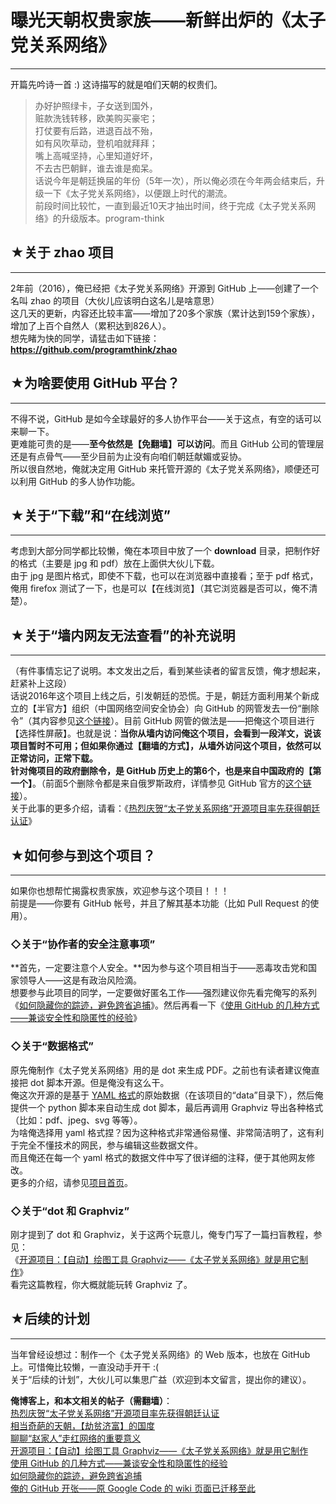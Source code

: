 # 曝光天朝权贵家族——新鲜出炉的《太子党关系网络》 

-----

 开篇先吟诗一首 :) 这诗描写的就是咱们天朝的权贵们。  
 
> 办好护照绿卡，子女送到国外，  
>  赃款洗钱转移，欧美购买豪宅；  
>  打仗要有后路，进退百战不殆，  
>  如有风吹草动，登机咱就拜拜；  
>  嘴上高喊坚持，心里知道好坏，  
>  不去古巴朝鲜，谁去谁是痴呆。  
 话说今年是朝廷换届的年份（5年一次），所以俺必须在今年两会结束后，升级一下《太子党关系网络》，以便跟上时代的潮流。  
 前段时间比较忙，一直到最近10天才抽出时间，终于完成《太子党关系网络》的升级版本。program-think  
   
   
 ## ★关于 zhao 项目
-----------

  
 2年前（2016），俺已经把《太子党关系网络》开源到 GitHub 上——创建了一个名叫 zhao 的项目（大伙儿应该明白这名儿是啥意思）  
 这几天的更新，内容还比较丰富——增加了20多个家族（累计达到159个家族），增加了上百个自然人（累积达到826人）。  
 想先睹为快的同学，请猛击如下链接：  
 **<https://github.com/programthink/zhao>**  
   
   
 ## ★为啥要使用 GitHub 平台？
-----------------

  
 不得不说，GitHub 是如今全球最好的多人协作平台——关于这点，有空的话可以来聊一下。  
 更难能可贵的是——**至今依然是【免翻墙】可以访问**。而且 GitHub 公司的管理层还是有点骨气——至少目前为止没有向咱们朝廷献媚或妥协。  
 所以很自然地，俺就决定用 GitHub 来托管开源的《太子党关系网络》，顺便还可以利用 GitHub 的多人协作功能。  
   
   
 ## ★关于“下载”和“在线浏览”
--------------

  
 考虑到大部分同学都比较懒，俺在本项目中放了一个 **download** 目录，把制作好的格式（主要是 jpg 和 pdf）放在上面供大伙儿下载。  
 由于 jpg 是图片格式，即使不下载，也可以在浏览器中直接看；至于 pdf 格式，俺用 firefox 测试了一下，也是可以【在线浏览】（其它浏览器是否可以，俺不清楚）。  
   
   
 ## ★关于“墙内网友无法查看”的补充说明
------------------

  
 （有件事情忘记了说明。本文发出之后，看到某些读者的留言反馈，俺才想起来，赶紧补上这段）  
 话说2016年这个项目上线之后，引发朝廷的恐慌。于是，朝廷方面利用某个新成立的【半官方】组织（中国网络空间安全协会）向 GitHub 的网管发去一份“删除令”（其内容参见[这个链接](https://github.com/github/gov-takedowns/blob/master/China/2016/2016-06-08-programthink-zhao.md)）。目前 GitHub 网管的做法是——把俺这个项目进行【选择性屏蔽】。也就是说：**当你从墙内访问俺这个项目，会看到一段洋文，说该项目暂时不可用；但如果你通过【翻墙的方式】，从墙外访问这个项目，依然可以正常访问，正常下载。**  
 **针对俺项目的政府删除令，是 GitHub 历史上的第6个，也是来自中国政府的【第一个】**。（前面5个删除令都是来自俄罗斯政府，详情参见 GitHub 官方的[这个链接](https://github.com/github/gov-takedowns)）。  
 关于此事的更多介绍，请看：《[热烈庆贺“太子党关系网络”开源项目率先获得朝廷认证](https://program-think.blogspot.com/2016/06/github-take-down-zhao-repository.html)》  
   
   
 ## ★如何参与到这个项目？
-----------

  
 如果你也想帮忙揭露权贵家族，欢迎参与这个项目！！！  
 前提是——你要有 GitHub 帐号，并且了解其基本功能（比如 Pull Request 的使用）。  
   
 ### ◇关于“协作者的安全注意事项”

  
 **首先，一定要注意个人安全。**因为参与这个项目相当于——恶毒攻击党和国家领导人——这是有政治风险滴。  
 想要参与此项目的同学，一定要做好匿名工作——强烈建议你先看完俺写的系列《[如何隐藏你的踪迹，避免跨省追捕](https://program-think.blogspot.com/2010/04/howto-cover-your-tracks-0.html)》。然后再看一下《[使用 GitHub 的几种方式——兼谈安全性和隐匿性的经验](https://program-think.blogspot.com/2016/03/GitHub-Security-Tips.html)》  
   
 ### ◇关于“数据格式”

  
 原先俺制作《太子党关系网络》用的是 dot 来生成 PDF。之前也有读者建议俺直接把 dot 脚本开源。但是俺没有这么干。  
 俺这次开源的是基于 [YAML 格式](https://zh.wikipedia.org/wiki/YAML)的原始数据（在该项目的“data”目录下），然后俺提供一个 python 脚本来自动生成 dot 脚本，最后再调用 Graphviz 导出各种格式（比如：pdf、jpeg、svg 等等）。  
 为啥俺选择用 yaml 格式捏？因为这种格式非常通俗易懂、非常简洁明了，这有利于完全不懂技术的网民，参与编辑这些数据文件。  
 而且俺还在每一个 yaml 格式的数据文件中写了很详细的注释，便于其他网友修改。  
 更多的介绍，请参见[项目首页](https://github.com/programthink/zhao)。  
   
 ### ◇关于“dot 和 Graphviz”

  
 刚才提到了 dot 和 Graphviz，关于这两个玩意儿，俺专门写了一篇扫盲教程，参见：  
 《[开源项目：【自动】绘图工具 Graphviz——《太子党关系网络》就是用它制作](https://program-think.blogspot.com/2016/02/opensource-review-graphviz.html)》  
 看完这篇教程，你大概就能玩转 Graphviz 了。  
   
   
 ## ★后续的计划
------

  
 当年曾经设想过：制作一个《太子党关系网络》的 Web 版本，也放在 GitHub 上。可惜俺比较懒，一直没动手开干 :(  
 关于“后续的计划”，大伙儿可以集思广益（欢迎到本文留言，提出你的建议）。  
   
   
 **俺博客上，和本文相关的帖子（需翻墙）**：  
 [热烈庆贺“太子党关系网络”开源项目率先获得朝廷认证](https://program-think.blogspot.com/2016/06/github-take-down-zhao-repository.html)  
 [相当奇葩的天朝，【劫贫济富】的国度](https://program-think.blogspot.com/2018/07/Robbing-the-Poor-Funding-the-Rich.html)  
 [聊聊“赵家人”走红网络的重要意义](https://program-think.blogspot.com/2016/01/Zhao-Family.html)  
 [开源项目：【自动】绘图工具 Graphviz——《太子党关系网络》就是用它制作](https://program-think.blogspot.com/2016/02/opensource-review-graphviz.html)  
 [使用 GitHub 的几种方式——兼谈安全性和隐匿性的经验](https://program-think.blogspot.com/2016/03/GitHub-Security-Tips.html)  
 [如何隐藏你的踪迹，避免跨省追捕](https://program-think.blogspot.com/2010/04/howto-cover-your-tracks-0.html)  
 [俺的 GitHub 开张——原 Google Code 的 wiki 页面已迁移至此](https://program-think.blogspot.com/2015/06/My-GitHub.html) 